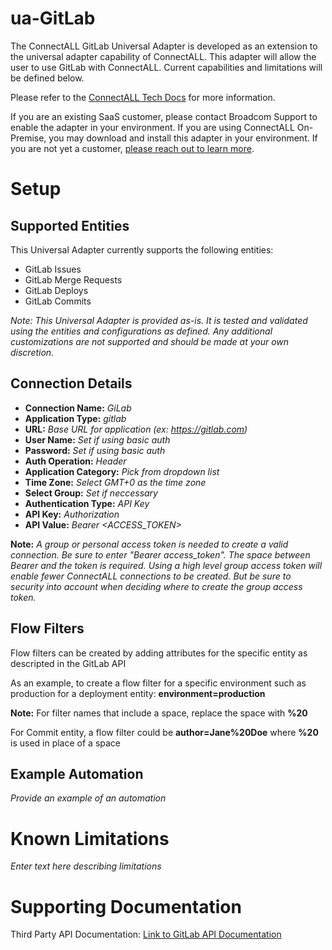 # ua-GitLab

The ConnectALL GitLab Universal Adapter is developed as an extension to the universal adapter capability of ConnectALL. This adapter will allow the user to use GitLab with ConnectALL. Current capabilities and limitations will be defined below.

Please refer to the [ConnectALL Tech Docs](https://techdocs.broadcom.com/us/en/ca-enterprise-software/valueops/connectall/3-5/adapters/universal-adapter.html) for more information.

If you are an existing SaaS customer, please contact Broadcom Support to enable the adapter in your environment. If you are using ConnectALL On-Premise, you may download and install this adapter in your environment. If you are not yet a customer, [please reach out to learn more](https://enterprise-software.broadcom.com/contact-us).

# Setup

## Supported Entities

This Universal Adapter currently supports the following entities:
* GitLab Issues
* GitLab Merge Requests
* GitLab Deploys
* GitLab Commits

*Note: This Universal Adapter is provided as-is. It is tested and validated using the entities and configurations as defined. Any additional customizations are not supported and should be made at your own discretion.*

## Connection Details

* **Connection Name:** *GiLab*
* **Application Type:** *gitlab*
* **URL:** *Base URL for application (ex: https://gitlab.com)*
* **User Name:** *Set if using basic auth*
* **Password:** *Set if using basic auth*
* **Auth Operation:** *Header*
* **Application Category:** *Pick from dropdown list*
* **Time Zone:** *Select GMT+0 as the time zone*
* **Select Group:** *Set if neccessary*
* **Authentication Type:** *API Key*
* **API Key:** *Authorization*
* **API Value:** *Bearer <ACCESS_TOKEN>*

**Note:**  *A group or personal access token is needed to create a valid connection.  Be sure to enter "Bearer access_token".  The space between Bearer and the token is required.  Using a high level group access token will enable fewer ConnectALL connections to be created.  But be sure to security into account when deciding where to create the group access token.*

## Flow Filters

Flow filters can be created by adding attributes for the specific entity as descripted in the GitLab API

As an example, to create a flow filter for a specific environment such as production for a deployment entity:
**environment=production**

**Note:**  For filter names that include a space, replace the space with **%20**

For Commit entity, a flow filter could be **author=Jane%20Doe** where **%20** is used in place of a space

## Example Automation

*Provide an example of an automation*

# Known Limitations

*Enter text here describing limitations*

# Supporting Documentation

Third Party API Documentation: [Link to GitLab API Documentation](https://docs.gitlab.com/ee/api/rest/)

